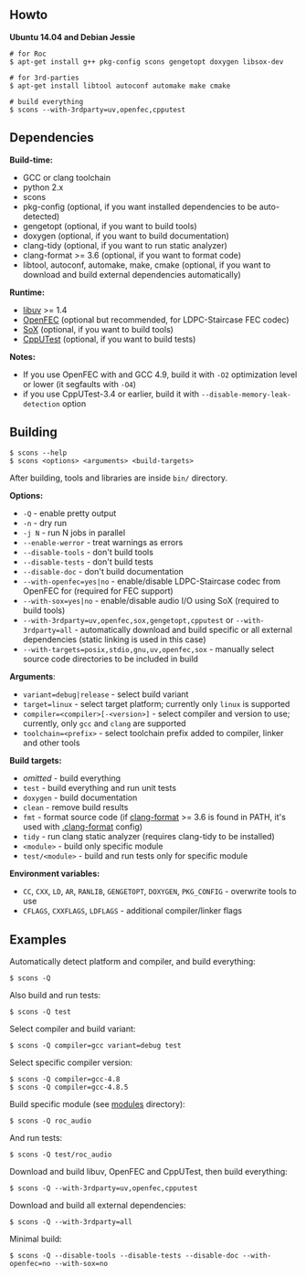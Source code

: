 Howto
-----

**Ubuntu 14.04 and Debian Jessie**

    # for Roc
    $ apt-get install g++ pkg-config scons gengetopt doxygen libsox-dev

    # for 3rd-parties
    $ apt-get install libtool autoconf automake make cmake

    # build everything
    $ scons --with-3rdparty=uv,openfec,cpputest

Dependencies
------------

**Build-time:**
* GCC or clang toolchain
* python 2.x
* scons
* pkg-config (optional, if you want installed dependencies to be auto-detected)
* gengetopt (optional, if you want to build tools)
* doxygen (optional, if you want to build documentation)
* clang-tidy (optional, if you want to run static analyzer)
* clang-format >= 3.6 (optional, if you want to format code)
* libtool, autoconf, automake, make, cmake (optional, if you want to download and build external dependencies automatically)

**Runtime:**
* [libuv](http://libuv.org) >= 1.4
* [OpenFEC](http://openfec.org) (optional but recommended, for LDPC-Staircase FEC codec)
* [SoX](http://sox.sourceforge.net) (optional, if you want to build tools)
* [CppUTest](http://cpputest.github.io) (optional, if you want to build tests)

**Notes:**
* If you use OpenFEC with and GCC 4.9, build it with `-O2` optimization level or lower
  (it segfaults with `-O4`)
* if you use CppUTest-3.4 or earlier, build it with `--disable-memory-leak-detection` option

Building
--------

    $ scons --help
    $ scons <options> <arguments> <build-targets>

After building, tools and libraries are inside `bin/` directory.

**Options:**
* `-Q` - enable pretty output
* `-n` - dry run
* `-j N` - run N jobs in parallel
* `--enable-werror` - treat warnings as errors
* `--disable-tools` - don't build tools
* `--disable-tests` - don't build tests
* `--disable-doc` - don't build documentation
* `--with-openfec=yes|no` - enable/disable LDPC-Staircase codec from OpenFEC for (required for FEC support)
* `--with-sox=yes|no` - enable/disable audio I/O using SoX (required to build tools)
* `--with-3rdparty=uv,openfec,sox,gengetopt,cpputest` or `--with-3rdparty=all` -  automatically download and build specific or all external dependencies (static linking is used in this case)
* `--with-targets=posix,stdio,gnu,uv,openfec,sox` - manually select source code directories to be included in build

**Arguments**:
* `variant=debug|release` - select build variant
* `target=linux` - select target platform; currently only `linux` is supported
* `compiler=<compiler>[-<version>]` - select compiler and version to use; currently, only `gcc` and `clang` are supported
* `toolchain=<prefix>` - select toolchain prefix added to compiler, linker and other tools

**Build targets:**
* *omitted* - build everything
* `test` - build everything and run unit tests
* `doxygen` - build documentation
* `clean` - remove build results
* `fmt` - format source code (if [clang-format](http://clang.llvm.org/docs/ClangFormat.html) >= 3.6 is found in PATH, it's used with [.clang-format](.clang-format) config)
* `tidy` - run clang static analyzer (requires clang-tidy to be installed)
* `<module>` - build only specific module
* `test/<module>` - build and run tests only for specific module

**Environment variables:**
* `CC`, `CXX`, `LD`, `AR`, `RANLIB`, `GENGETOPT`, `DOXYGEN`, `PKG_CONFIG` - overwrite tools to use
* `CFLAGS`, `CXXFLAGS`, `LDFLAGS` - additional compiler/linker flags

Examples
--------

Automatically detect platform and compiler, and build everything:

    $ scons -Q

Also build and run tests:

    $ scons -Q test

Select compiler and build variant:

    $ scons -Q compiler=gcc variant=debug test

Select specific compiler version:

    $ scons -Q compiler=gcc-4.8
    $ scons -Q compiler=gcc-4.8.5

Build specific module (see [modules](src/modules/) directory):

    $ scons -Q roc_audio

And run tests:

    $ scons -Q test/roc_audio

Download and build libuv, OpenFEC and CppUTest, then build everything:

    $ scons -Q --with-3rdparty=uv,openfec,cpputest

Download and build all external dependencies:

    $ scons -Q --with-3rdparty=all

Minimal build:

    $ scons -Q --disable-tools --disable-tests --disable-doc --with-openfec=no --with-sox=no
